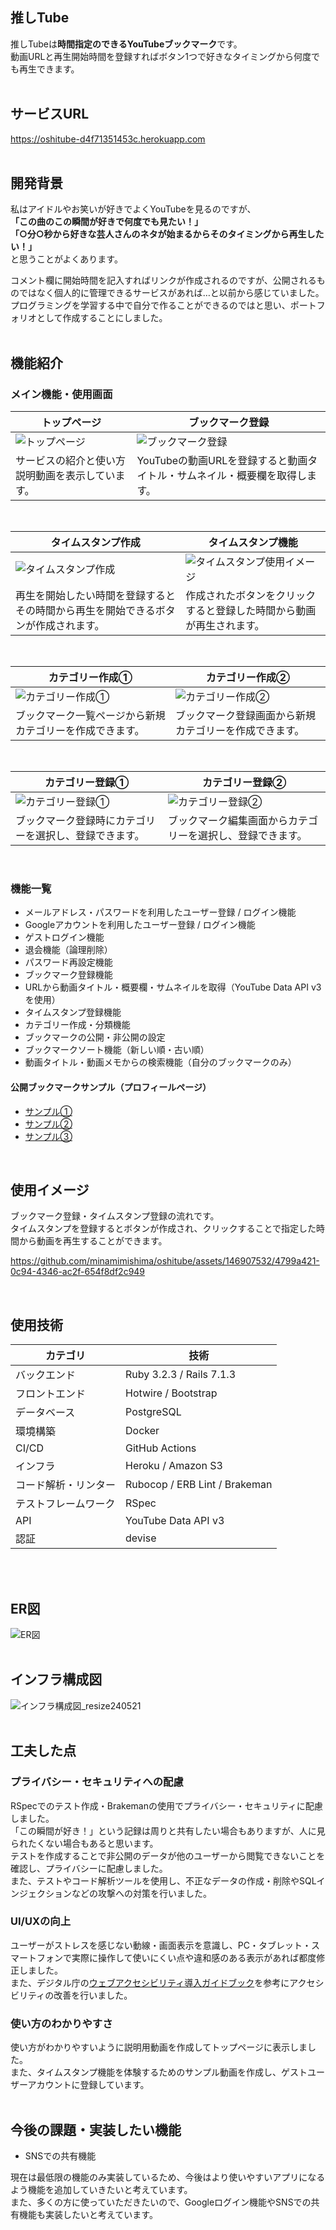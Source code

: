 ## 推しTube
推しTubeは**時間指定のできるYouTubeブックマーク**です。  
動画URLと再生開始時間を登録すればボタン1つで好きなタイミングから何度でも再生できます。  
<br>

## サービスURL
https://oshitube-d4f71351453c.herokuapp.com  
<br>

## 開発背景
私はアイドルやお笑いが好きでよくYouTubeを見るのですが、  
**「この曲のこの瞬間が好きで何度でも見たい！」**  
**「○分○秒から好きな芸人さんのネタが始まるからそのタイミングから再生したい！」**  
と思うことがよくあります。  
  
コメント欄に開始時間を記入すればリンクが作成されるのですが、公開されるものではなく個人的に管理できるサービスがあれば…と以前から感じていました。  
プログラミングを学習する中で自分で作ることができるのではと思い、ポートフォリオとして作成することにしました。  
<br>

## 機能紹介
### メイン機能・使用画面
| トップページ| ブックマーク登録 |
| ---- | ---- |
| ![トップページ](https://github.com/minamimishima/oshitube/assets/146907532/358553c4-c89a-45f0-b3a5-9506bbc8b1eb) | ![ブックマーク登録](https://github.com/minamimishima/oshitube/assets/146907532/533537bc-0572-408a-9b9f-572884f4738c) |
| サービスの紹介と使い方説明動画を表示しています。 | YouTubeの動画URLを登録すると動画タイトル・サムネイル・概要欄を取得します。 |

<br>

| タイムスタンプ作成 | タイムスタンプ機能 |
| ----| ---- |
| ![タイムスタンプ作成](https://github.com/minamimishima/oshitube/assets/146907532/2a3da6c2-b5e5-44e4-966e-ad4a8bdd72c2) | ![タイムスタンプ使用イメージ](https://github.com/minamimishima/oshitube/assets/146907532/384a3638-d936-40e4-b170-34967168cb1f) |
| 再生を開始したい時間を登録するとその時間から再生を開始できるボタンが作成されます。 | 作成されたボタンをクリックすると登録した時間から動画が再生されます。 |

<br>

| カテゴリー作成① | カテゴリー作成② |
| ---- | ---- |
| ![カテゴリー作成①](https://github.com/minamimishima/oshitube/assets/146907532/476a8653-f383-4409-9b4c-73b816fb346d) | ![カテゴリー作成②](https://github.com/minamimishima/oshitube/assets/146907532/ab0a93db-fd83-4106-acf4-b4802d40bc30) |
| ブックマーク一覧ページから新規カテゴリーを作成できます。 | ブックマーク登録画面から新規カテゴリーを作成できます。 |

<br>

| カテゴリー登録① | カテゴリー登録② |
| ---- | ----|
| ![カテゴリー登録①](https://github.com/minamimishima/oshitube/assets/146907532/df98eb18-8dd0-40a1-a666-798ba32aa860) | ![カテゴリー登録②](https://github.com/minamimishima/oshitube/assets/146907532/2321c4eb-dced-4f6c-b2f5-0eb9f74fd732) |
| ブックマーク登録時にカテゴリーを選択し、登録できます。 | ブックマーク編集画面からカテゴリーを選択し、登録できます。 |

<br>

### 機能一覧
- メールアドレス・パスワードを利用したユーザー登録 / ログイン機能
- Googleアカウントを利用したユーザー登録 / ログイン機能
- ゲストログイン機能
- 退会機能（論理削除）
- パスワード再設定機能
- ブックマーク登録機能
- URLから動画タイトル・概要欄・サムネイルを取得（YouTube Data API v3を使用）
- タイムスタンプ登録機能
- カテゴリー作成・分類機能
- ブックマークの公開・非公開の設定
- ブックマークソート機能（新しい順・古い順）
- 動画タイトル・動画メモからの検索機能（自分のブックマークのみ）

#### 公開ブックマークサンプル（プロフィールページ）
- [サンプル①](https://oshitube-d4f71351453c.herokuapp.com/users/5)
- [サンプル②](https://oshitube-d4f71351453c.herokuapp.com/users/3)
- [サンプル③](https://oshitube-d4f71351453c.herokuapp.com/users/6)

<br>

## 使用イメージ
ブックマーク登録・タイムスタンプ登録の流れです。  
タイムスタンプを登録するとボタンが作成され、クリックすることで指定した時間から動画を再生することができます。  

https://github.com/minamimishima/oshitube/assets/146907532/4799a421-0c94-4346-ac2f-654f8df2c949

<br>

## 使用技術
| カテゴリ | 技術 |
| ---- | ---- |
| バックエンド | Ruby 3.2.3 / Rails 7.1.3 |
| フロントエンド | Hotwire / Bootstrap |
| データベース | PostgreSQL |
| 環境構築 | Docker |
| CI/CD | GitHub Actions |
| インフラ | Heroku / Amazon S3 |
| コード解析・リンター | Rubocop / ERB Lint / Brakeman |
| テストフレームワーク | RSpec |
| API | YouTube Data API v3 |
| 認証 | devise |
<br>
<br>

## ER図
![ER図](https://github.com/minamimishima/oshitube/assets/146907532/d71191f0-6e53-47e9-8dcd-f45fdb2f4977)
<br>
<br>

## インフラ構成図
![インフラ構成図_resize240521](https://github.com/minamimishima/oshitube/assets/146907532/9a5e1227-2e97-4fc1-ab2c-bef254f87324)  
<br>

## 工夫した点
### プライバシー・セキュリティへの配慮
RSpecでのテスト作成・Brakemanの使用でプライバシー・セキュリティに配慮しました。  
「この瞬間が好き！」という記録は周りと共有したい場合もありますが、人に見られたくない場合もあると思います。  
テストを作成することで非公開のデータが他のユーザーから閲覧できないことを確認し、プライバシーに配慮しました。  
また、テストやコード解析ツールを使用し、不正なデータの作成・削除やSQLインジェクションなどの攻撃への対策を行いました。  

### UI/UXの向上
ユーザーがストレスを感じない動線・画面表示を意識し、PC・タブレット・スマートフォンで実際に操作して使いにくい点や違和感のある表示があれば都度修正しました。  
また、デジタル庁の[ウェブアクセシビリティ導入ガイドブック](https://www.digital.go.jp/resources/introduction-to-web-accessibility-guidebook)を参考にアクセシビリティの改善を行いました。  

### 使い方のわかりやすさ
使い方がわかりやすいように説明用動画を作成してトップページに表示しました。  
また、タイムスタンプ機能を体験するためのサンプル動画を作成し、ゲストユーザーアカウントに登録しています。  
<br>
## 今後の課題・実装したい機能
- SNSでの共有機能

現在は最低限の機能のみ実装しているため、今後はより使いやすいアプリになるよう機能を追加していきたいと考えています。  
また、多くの方に使っていただきたいので、Googleログイン機能やSNSでの共有機能も実装したいと考えています。
